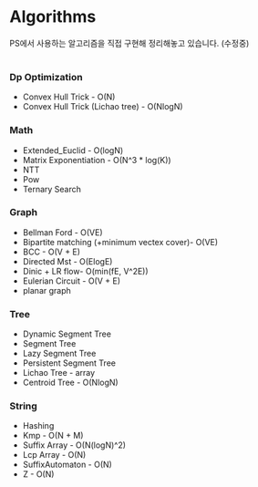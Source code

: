# Algorithms
PS에서 사용하는 알고리즘을 직접 구현해 정리해놓고 있습니다. (수정중)
<br>
<br>
### Dp Optimization
* Convex Hull Trick - O(N)
* Convex Hull Trick (Lichao tree) - O(NlogN)
### Math  
* Extended_Euclid - O(logN)
* Matrix Exponentiation - O(N^3 * log(K))
* NTT
* Pow
* Ternary Search
### Graph  
* Bellman Ford - O(VE)
* Bipartite matching (+minimum vectex cover)- O(VE)
* BCC - O(V + E)
* Directed Mst - O(ElogE)
* Dinic + LR flow- O(min(fE, V^2E))
* Eulerian Circuit - O(V + E)
* planar graph
### Tree  
* Dynamic Segment Tree
* Segment Tree
* Lazy Segment Tree
* Persistent Segment Tree
* Lichao Tree - array
* Centroid Tree - O(NlogN)
### String
* Hashing
* Kmp - O(N + M)
* Suffix Array - O(N(logN)^2)
* Lcp Array - O(N)
* SuffixAutomaton - O(N)
* Z - O(N)
